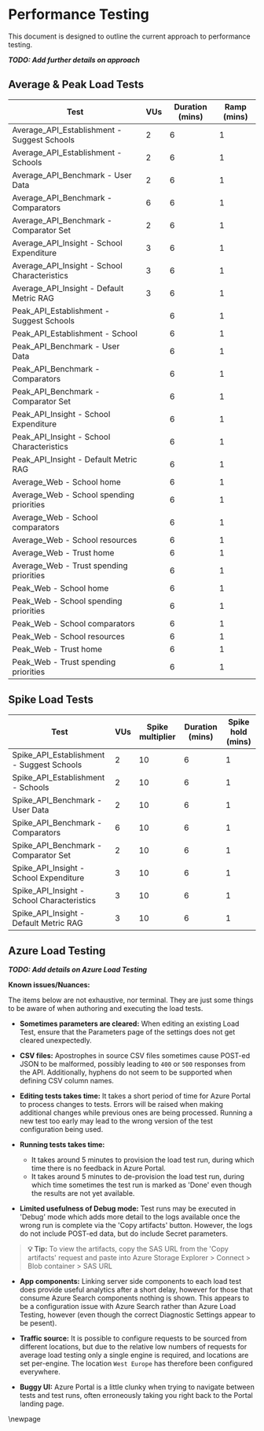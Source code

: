 # Performance Testing

This document is designed to outline the current approach to performance testing.

**_TODO: Add further details on approach_**

## Average & Peak Load Tests

| Test                                         | VUs | Duration (mins) | Ramp (mins) |
|----------------------------------------------|-----|-----------------|-------------|
| Average_API_Establishment - Suggest Schools  | 2   | 6               | 1           |
| Average_API_Establishment - Schools          | 2   | 6               | 1           |
| Average_API_Benchmark - User Data            | 2   | 6               | 1           |
| Average_API_Benchmark - Comparators          | 6   | 6               | 1           |
| Average_API_Benchmark - Comparator Set       | 2   | 6               | 1           |
| Average_API_Insight - School Expenditure     | 3   | 6               | 1           |
| Average_API_Insight - School Characteristics | 3   | 6               | 1           |
| Average_API_Insight - Default Metric RAG     | 3   | 6               | 1           |
| Peak_API_Establishment - Suggest Schools     |     | 6               | 1           |
| Peak_API_Establishment - School              |     | 6               | 1           |
| Peak_API_Benchmark - User Data               |     | 6               | 1           |
| Peak_API_Benchmark - Comparators             |     | 6               | 1           |
| Peak_API_Benchmark - Comparator Set          |     | 6               | 1           |
| Peak_API_Insight - School Expenditure        |     | 6               | 1           |
| Peak_API_Insight - School Characteristics    |     | 6               | 1           |
| Peak_API_Insight - Default Metric RAG        |     | 6               | 1           |
| Average_Web - School home                    |     | 6               | 1           |
| Average_Web - School spending priorities     |     | 6               | 1           |
| Average_Web - School comparators             |     | 6               | 1           |
| Average_Web - School resources               |     | 6               | 1           |
| Average_Web - Trust home                     |     | 6               | 1           |
| Average_Web - Trust spending priorities      |     | 6               | 1           |
| Peak_Web - School home                       |     | 6               | 1           |
| Peak_Web - School spending priorities        |     | 6               | 1           |
| Peak_Web - School comparators                |     | 6               | 1           |
| Peak_Web - School resources                  |     | 6               | 1           |
| Peak_Web - Trust home                        |     | 6               | 1           |
| Peak_Web - Trust spending priorities         |     | 6               | 1           |

## Spike Load Tests

| Test                                       | VUs | Spike multiplier | Duration (mins) | Spike hold (mins) |
|--------------------------------------------|-----|------------------|-----------------|-------------------|
| Spike_API_Establishment - Suggest Schools  | 2   | 10               | 6               | 1                 |
| Spike_API_Establishment - Schools          | 2   | 10               | 6               | 1                 |
| Spike_API_Benchmark - User Data            | 2   | 10               | 6               | 1                 |
| Spike_API_Benchmark - Comparators          | 6   | 10               | 6               | 1                 |
| Spike_API_Benchmark - Comparator Set       | 2   | 10               | 6               | 1                 |
| Spike_API_Insight - School Expenditure     | 3   | 10               | 6               | 1                 |
| Spike_API_Insight - School Characteristics | 3   | 10               | 6               | 1                 |
| Spike_API_Insight - Default Metric RAG     | 3   | 10               | 6               | 1                 |

## Azure Load Testing

**_TODO: Add details on Azure Load Testing_**

**Known issues/Nuances:**

The items below are not exhaustive, nor terminal. They are just some things to be aware of when authoring and executing the load tests.

- **Sometimes parameters are cleared:** When editing an existing Load Test, ensure that the Parameters page of the settings does not get cleared unexpectedly.

- **CSV files:** Apostrophes in source CSV files sometimes cause POST-ed JSON to be malformed, possibly leading to `400` or `500` responses from the API.
Additionally, hyphens do not seem to be supported when defining CSV column names.

- **Editing tests takes time:** It takes a short period of time for Azure Portal to process changes to tests.
Errors will be raised when making additional changes while previous ones are being processed.
Running a new test too early may lead to the wrong version of the test configuration being used.

- **Running tests takes time:**
  - It takes around 5 minutes to provision the load test run, during which time there is no feedback in Azure Portal.
  - It takes around 5 minutes to de-provision the load test run, during which time sometimes the test run is marked as 'Done' even though the results are not yet available.

- **Limited usefulness of Debug mode:** Test runs may be executed in 'Debug' mode which adds more detail to the logs available once the wrong run is complete via the 'Copy artifacts' button.
However, the logs do not include POST-ed data, but do include Secret parameters.

> **💡 Tip:** To view the artifacts, copy the SAS URL from the 'Copy artifacts' request and paste into Azure Storage Explorer > Connect > Blob container > SAS URL

- **App components:** Linking server side components to each load test does provide useful analytics after a short delay, however for those that consume Azure Search components nothing is shown. This appears to be a configuration issue with Azure Search rather than Azure Load Testing, however (even though the correct Diagnostic Settings appear to be pesent).

- **Traffic source:** It is possible to configure requests to be sourced from different locations, but due to the relative low numbers of requests for average load testing only a single engine is required, and locations are set per-engine. The location `West Europe` has therefore been configured everywhere.

- **Buggy UI:** Azure Portal is a little clunky when trying to navigate between tests and test runs, often erroneously taking you right back to the Portal landing page.


<!-- Leave the rest of this page blank -->
\newpage